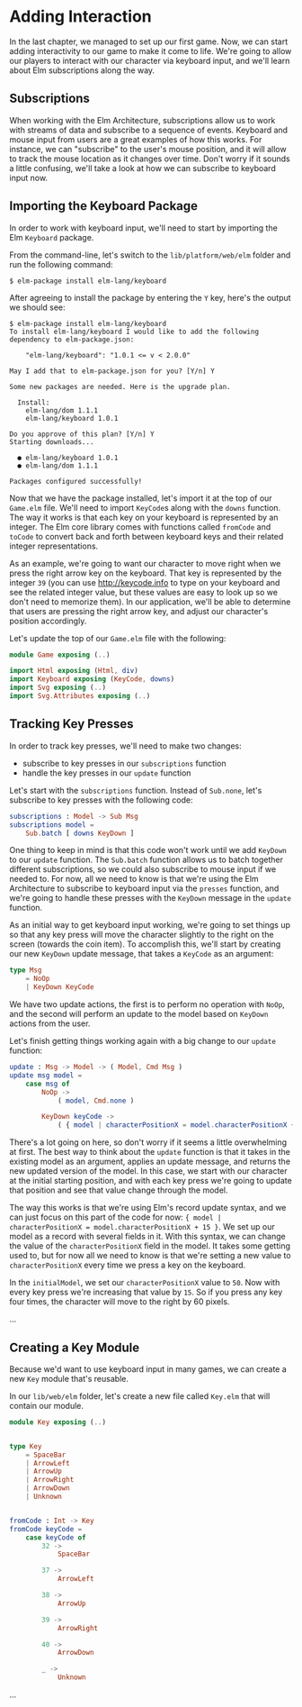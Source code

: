# Adding Interaction

In the last chapter, we managed to set up our first game. Now, we can start
adding interactivity to our game to make it come to life. We're going to
allow our players to interact with our character via keyboard input, and we'll
learn about Elm subscriptions along the way.

## Subscriptions

When working with the Elm Architecture, subscriptions allow us to work with
streams of data and subscribe to a sequence of events. Keyboard and mouse input
from users are a great examples of how this works. For instance, we can
"subscribe" to the user's mouse position, and it will allow to track the
mouse location as it changes over time. Don't worry if it sounds a little
confusing, we'll take a look at how we can subscribe to keyboard input now.

## Importing the Keyboard Package

In order to work with keyboard input, we'll need to start by importing the Elm
`Keyboard` package.

From the command-line, let's switch to the `lib/platform/web/elm` folder and
run the following command:

```shell
$ elm-package install elm-lang/keyboard
```

After agreeing to install the package by entering the `Y` key, here's the
output we should see:

```shell
$ elm-package install elm-lang/keyboard
To install elm-lang/keyboard I would like to add the following
dependency to elm-package.json:

    "elm-lang/keyboard": "1.0.1 <= v < 2.0.0"

May I add that to elm-package.json for you? [Y/n] Y

Some new packages are needed. Here is the upgrade plan.

  Install:
    elm-lang/dom 1.1.1
    elm-lang/keyboard 1.0.1

Do you approve of this plan? [Y/n] Y
Starting downloads...

  ● elm-lang/keyboard 1.0.1
  ● elm-lang/dom 1.1.1

Packages configured successfully!
```

Now that we have the package installed, let's import it at the top of our
`Game.elm` file. We'll need to import `KeyCode`s along with the `downs`
function. The way it works is that each key on your keyboard is represented by
an integer. The Elm core library comes with functions called `fromCode` and
`toCode` to convert back and forth between keyboard keys and their related
integer representations.

As an example, we're going to want our character to move right when we press
the right arrow key on the keyboard. That key is represented by the integer
`39` (you can use http://keycode.info to type on your keyboard and see the
related integer value, but these values are easy to look up so we don't need
to memorize them). In our application, we'll be able to determine that users
are pressing the right arrow key, and adjust our character's position
accordingly.

Let's update the top of our `Game.elm` file with the following:

```elm
module Game exposing (..)

import Html exposing (Html, div)
import Keyboard exposing (KeyCode, downs)
import Svg exposing (..)
import Svg.Attributes exposing (..)
```

## Tracking Key Presses

In order to track key presses, we'll need to make two changes:

- subscribe to key presses in our `subscriptions` function
- handle the key presses in our `update` function

Let's start with the `subscriptions` function. Instead of `Sub.none`, let's
subscribe to key presses with the following code:

```elm
subscriptions : Model -> Sub Msg
subscriptions model =
    Sub.batch [ downs KeyDown ]
```

One thing to keep in mind is that this code won't work until we add `KeyDown`
to our `update` function. The `Sub.batch` function allows us to batch together
different subscriptions, so we could also subscribe to mouse input if we needed
to. For now, all we need to know is that we're using the Elm Architecture to
subscribe to keyboard input via the `presses` function, and we're going to
handle these presses with the `KeyDown` message in the `update` function.

As an initial way to get keyboard input working, we're going to set things up
so that any key press will move the character slightly to the right on the
screen (towards the coin item). To accomplish this, we'll start by creating our
new `KeyDown` update message, that takes a `KeyCode` as an argument:

```elm
type Msg
    = NoOp
    | KeyDown KeyCode
```

We have two update actions, the first is to perform no operation with `NoOp`,
and the second will perform an update to the model based on `KeyDown` actions
from the user.

Let's finish getting things working again with a big change to our `update`
function:

```elm
update : Msg -> Model -> ( Model, Cmd Msg )
update msg model =
    case msg of
        NoOp ->
            ( model, Cmd.none )

        KeyDown keyCode ->
            ( { model | characterPositionX = model.characterPositionX + 15 }, Cmd.none )
```

There's a lot going on here, so don't worry if it seems a little overwhelming
at first. The best way to think about the `update` function is that it takes in
the existing model as an argument, applies an update message, and returns the
new updated version of the model. In this case, we start with our character at
the initial starting position, and with each key press we're going to update
that position and see that value change through the model.

The way this works is that we're using Elm's record update syntax, and we can
just focus on this part of the code for now:
`{ model | characterPositionX = model.characterPositionX + 15 }`. We set up our
model as a record with several fields in it. With this syntax, we can change
the value of the `characterPositionX` field in the model. It takes some getting
used to, but for now all we need to know is that we're setting a new value to
`characterPositionX` every time we press a key on the keyboard.

In the `initialModel`, we set our `characterPositionX` value to `50`. Now with
every key press we're increasing that value by `15`. So if you press any key
four times, the character will move to the right by 60 pixels.

...

## Creating a Key Module

Because we'd want to use keyboard input in many games, we can create a new
`Key` module that's reusable.

In our `lib/web/elm` folder, let's create a new file called `Key.elm` that will
contain our module.

```elm
module Key exposing (..)


type Key
    = SpaceBar
    | ArrowLeft
    | ArrowUp
    | ArrowRight
    | ArrowDown
    | Unknown


fromCode : Int -> Key
fromCode keyCode =
    case keyCode of
        32 ->
            SpaceBar

        37 ->
            ArrowLeft

        38 ->
            ArrowUp

        39 ->
            ArrowRight

        40 ->
            ArrowDown

        _ ->
            Unknown
```

...